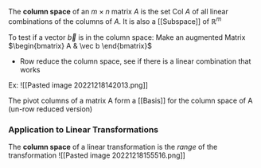 The **column space** of an $m \times n$ matrix $A$ is the set Col $A$ of all linear combinations of the columns of $A$. It is also a [[Subspace]] of $\mathbb{R}^m$

To test if a vector $\vec b$ is in the column space: Make an augmented Matrix $\begin{bmatrix} A & \vec b \end{bmatrix}$
- Row reduce the column space, see if there is a linear combination that works

Ex:
![[Pasted image 20221218142013.png]]

The pivot columns of a matrix A form a [[Basis]] for the column space of A (un-row reduced version)

### Application to Linear Transformations
The **column space** of a linear transformation is the *range* of the transformation
![[Pasted image 20221218155516.png]]
